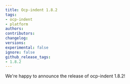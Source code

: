 ```yaml
---
title: Ocp-indent 1.8.2
tags:
- ocp-indent
- platform
authors:
contributors:
changelog:
versions:
experimental: false
ignore: false
github_release_tags:
- 1.8.2
---
```


We're happy to announce the release of ocp-indent 1.8.2!